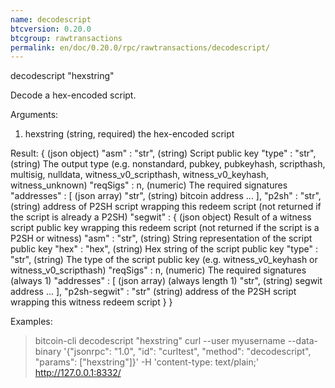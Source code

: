 ```yaml
---
name: decodescript
btcversion: 0.20.0
btcgroup: rawtransactions
permalink: en/doc/0.20.0/rpc/rawtransactions/decodescript/
---
```


decodescript "hexstring"

Decode a hex-encoded script.

Arguments:
1. hexstring    (string, required) the hex-encoded script

Result:
{                             (json object)
  "asm" : "str",              (string) Script public key
  "type" : "str",             (string) The output type (e.g. nonstandard, pubkey, pubkeyhash, scripthash, multisig, nulldata, witness_v0_scripthash, witness_v0_keyhash, witness_unknown)
  "reqSigs" : n,              (numeric) The required signatures
  "addresses" : [             (json array)
    "str",                    (string) bitcoin address
    ...
  ],
  "p2sh" : "str",             (string) address of P2SH script wrapping this redeem script (not returned if the script is already a P2SH)
  "segwit" : {                (json object) Result of a witness script public key wrapping this redeem script (not returned if the script is a P2SH or witness)
    "asm" : "str",            (string) String representation of the script public key
    "hex" : "hex",            (string) Hex string of the script public key
    "type" : "str",           (string) The type of the script public key (e.g. witness_v0_keyhash or witness_v0_scripthash)
    "reqSigs" : n,            (numeric) The required signatures (always 1)
    "addresses" : [           (json array) (always length 1)
      "str",                  (string) segwit address
      ...
    ],
    "p2sh-segwit" : "str"     (string) address of the P2SH script wrapping this witness redeem script
  }
}

Examples:
> bitcoin-cli decodescript "hexstring"
> curl --user myusername --data-binary '{"jsonrpc": "1.0", "id": "curltest", "method": "decodescript", "params": ["hexstring"]}' -H 'content-type: text/plain;' http://127.0.0.1:8332/


